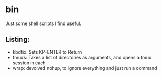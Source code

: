 # bin

Just some shell scripts I find useful.


## Listing:

- kbdfix: Sets KP-ENTER to Return
- tmuxs: Takes a list of directories as arguments, and opens a tmux session in
  each
- wrap: devolved nohup, to ignore everything and just run a command

